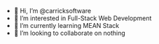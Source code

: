 - 👋 Hi, I’m @carricksoftware
- 👀 I’m interested in Full-Stack Web Development
- 🌱 I’m currently learning MEAN Stack
- 💞️ I’m looking to collaborate on nothing

<!---
carricksoftware/carricksoftware is a ✨ special ✨ repository because its `README.md` (this file) appears on your GitHub profile.
You can click the Preview link to take a look at your changes.
--->
